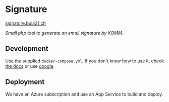 # Signature

[signature.bula21.ch](https://signature.bula21.ch/)

_Small php tool to generate an email signature by KOMM._

## Development

Use the supplied `docker-compose.yml`. If you don't know how to use it, check [the docs](https://docs.docker.com/compose/) or use [google](https://lmgtfy.app/?q=Docker+Compose).

## Deployment

We have an Azure subscription and use an App Service to build and deploy.